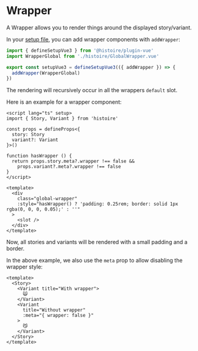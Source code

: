 # Wrapper

A Wrapper allows you to render things around the displayed story/variant.

In your [setup file](./app-setup.md), you can add wrapper components with `addWrapper`:

```ts
import { defineSetupVue3 } from '@histoire/plugin-vue'
import WrapperGlobal from './histoire/GlobalWrapper.vue'

export const setupVue3 = defineSetupVue3(({ addWrapper }) => {
  addWrapper(WrapperGlobal)
})
```

The rendering will recursively occur in all the wrappers `default` slot.

Here is an example for a wrapper component:

```vue
<script lang="ts" setup>
import { Story, Variant } from 'histoire'

const props = defineProps<{
  story: Story
  variant?: Variant
}>()

function hasWrapper () {
  return props.story.meta?.wrapper !== false &&
    props.variant?.meta?.wrapper !== false
}
</script>

<template>
  <div
    class="global-wrapper"
    :style="hasWrapper() ? 'padding: 0.25rem; border: solid 1px rgba(0, 0, 0, 0.05);' : ''"
  >
    <slot />
  </div>
</template>
```

Now, all stories and variants will be rendered with a small padding and a border.

In the above example, we also use the `meta` prop to allow disabling the wrapper style:

```vue
<template>
  <Story>
    <Variant title="With wrapper">
      🙀
    </Variant>
    <Variant
      title="Without wrapper"
      :meta="{ wrapper: false }"
    >
      😼
    </Variant>
  </Story>
</template>
```
